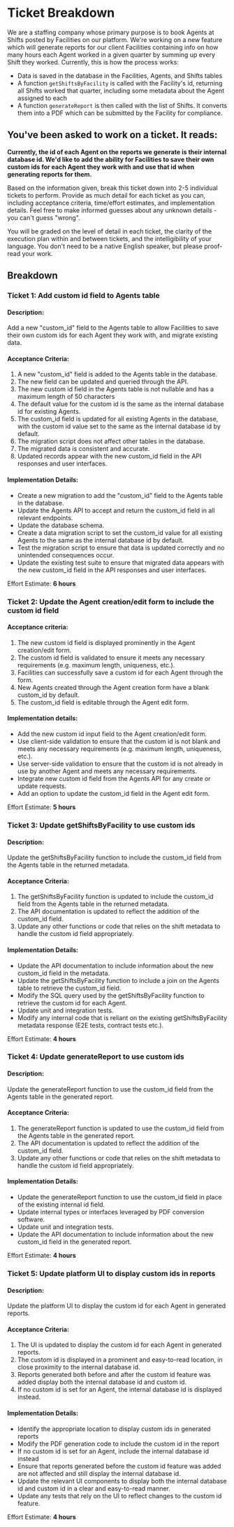 # Ticket Breakdown
We are a staffing company whose primary purpose is to book Agents at Shifts posted by Facilities on our platform. We're working on a new feature which will generate reports for our client Facilities containing info on how many hours each Agent worked in a given quarter by summing up every Shift they worked. Currently, this is how the process works:

- Data is saved in the database in the Facilities, Agents, and Shifts tables
- A function `getShiftsByFacility` is called with the Facility's id, returning all Shifts worked that quarter, including some metadata about the Agent assigned to each
- A function `generateReport` is then called with the list of Shifts. It converts them into a PDF which can be submitted by the Facility for compliance.

## You've been asked to work on a ticket. It reads:

**Currently, the id of each Agent on the reports we generate is their internal database id. We'd like to add the ability for Facilities to save their own custom ids for each Agent they work with and use that id when generating reports for them.**


Based on the information given, break this ticket down into 2-5 individual tickets to perform. Provide as much detail for each ticket as you can, including acceptance criteria, time/effort estimates, and implementation details. Feel free to make informed guesses about any unknown details - you can't guess "wrong".


You will be graded on the level of detail in each ticket, the clarity of the execution plan within and between tickets, and the intelligibility of your language. You don't need to be a native English speaker, but please proof-read your work.


## Breakdown

### Ticket 1: Add custom id field to Agents table
#### Description:
Add a new "custom_id" field to the Agents table to allow Facilities to save their own custom ids for each Agent they work with, and migrate existing data.

#### Acceptance Criteria:

1. A new "custom_id" field is added to the Agents table in the database.
2. The new field can be updated and queried through the API. 
3. The new custom id field in the Agents table is not nullable and has a maximum length of 50 characters 
4. The default value for the custom id is the same as the internal database id for existing Agents.
5. The custom_id field is updated for all existing Agents in the database, with the custom id value set to the same as the internal database id by default. 
6. The migration script does not affect other tables in the database. 
7. The migrated data is consistent and accurate. 
8. Updated records appear with the new custom_id field in the API responses and user interfaces.


#### Implementation Details:

- Create a new migration to add the "custom_id" field to the Agents table in the database.
- Update the Agents API to accept and return the custom_id field in all relevant endpoints.
- Update the database schema.
- Create a data migration script to set the custom_id value for all existing Agents to the same as the internal database id by default. 
- Test the migration script to ensure that data is updated correctly and no unintended consequences occur. 
- Update the existing test suite to ensure that migrated data appears with the new custom_id field in the API responses and user interfaces.

Effort Estimate: **6 hours**



### Ticket 2: Update the Agent creation/edit form to include the custom id field

#### Acceptance criteria:
1. The new custom id field is displayed prominently in the Agent creation/edit form.
2. The custom id field is validated to ensure it meets any necessary requirements (e.g. maximum length, uniqueness, etc.).
3. Facilities can successfully save a custom id for each Agent through the form.
4. New Agents created through the Agent creation form have a blank custom_id by default.
5. The custom_id field is editable through the Agent edit form.

#### Implementation details:
- Add the new custom id input field to the Agent creation/edit form.
- Use client-side validation to ensure that the custom id is not blank and meets any necessary requirements (e.g. maximum length, uniqueness, etc.).
- Use server-side validation to ensure that the custom id is not already in use by another Agent and meets any necessary requirements.
- Integrate new custom id field from the Agents API for any create or update requests.
- Add an option to update the custom_id field in the Agent edit form.

Effort Estimate: **5 hours**



### Ticket 3: Update getShiftsByFacility to use custom ids
#### Description:
Update the getShiftsByFacility function to include the custom_id field from the Agents table in the returned metadata.

#### Acceptance Criteria:

1. The getShiftsByFacility function is updated to include the custom_id field from the Agents table in the returned metadata.
2. The API documentation is updated to reflect the addition of the custom_id field.
3. Update any other functions or code that relies on the shift metadata to handle the custom id field appropriately.

#### Implementation Details:

- Update the API documentation to include information about the new custom_id field in the metadata.
- Update the getShiftsByFacility function to include a join on the Agents table to retrieve the custom_id field.
- Modify the SQL query used by the getShiftsByFacility function to retrieve the custom id for each Agent.
- Update unit and integration tests.
- Modify any internal code that is reliant on the existing getShiftsByFacility metadata response (E2E tests, contract tests etc.).

Effort Estimate: **4 hours**



### Ticket 4: Update generateReport to use custom ids
#### Description:
Update the generateReport function to use the custom_id field from the Agents table in the generated report.

#### Acceptance Criteria:

1. The generateReport function is updated to use the custom_id field from the Agents table in the generated report.
2. The API documentation is updated to reflect the addition of the custom_id field.
3. Update any other functions or code that relies on the shift metadata to handle the custom id field appropriately.

#### Implementation Details:

- Update the generateReport function to use the custom_id field in place of the existing internal id field.
- Update internal types or interfaces leveraged by PDF conversion software.
- Update unit and integration tests.
- Update the API documentation to include information about the new custom_id field in the generated report.

Effort Estimate: **4 hours**



### Ticket 5: Update platform UI to display custom ids in reports
#### Description:
Update the platform UI to display the custom id for each Agent in generated reports.

#### Acceptance Criteria:

1. The UI is updated to display the custom id for each Agent in generated reports.
2. The custom id is displayed in a prominent and easy-to-read location, in close proximity to the internal database id.
3. Reports generated both before and after the custom id feature was added display both the internal database id and custom id.
4. If no custom id is set for an Agent, the internal database id is displayed instead.

#### Implementation Details:

- Identify the appropriate location to display custom ids in generated reports
- Modify the PDF generation code to include the custom id in the report
- If no custom id is set for an Agent, include the internal database id instead
- Ensure that reports generated before the custom id feature was added are not affected and still display the internal database id.
- Update the relevant UI components to display both the internal database id and custom id in a clear and easy-to-read manner.
- Update any tests that rely on the UI to reflect changes to the custom id feature.

Effort Estimate: **4 hours**
